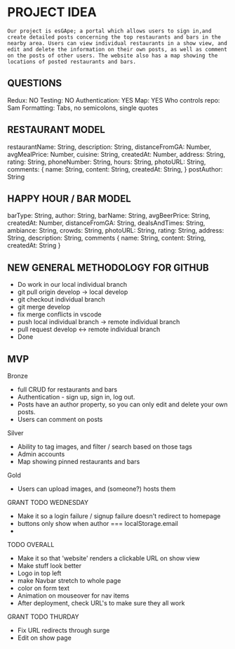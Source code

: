 # PROJECT IDEA

    Our project is esGApe; a portal which allows users to sign in,and create detailed posts concerning the top restaurants and bars in the nearby area. Users can view individual restaurants in a show view, and edit and delete the information on their own posts, as well as comment on the posts of other users. The website also has a map showing the locations of posted restaurants and bars.

## QUESTIONS

Redux: NO
Testing: NO
Authentication: YES
Map: YES
Who controls repo: Sam
Formatting: Tabs, no semicolons, single quotes


## RESTAURANT MODEL

restaurantName: String,
description: String,
distanceFromGA: Number,
avgMealPrice: Number,
cuisine: String,
createdAt: Number,
address: String,
rating: String,
phoneNumber: String,
hours: String,
photoURL: String,
comments: {
   name: String,
   content: String,
   createdAt: String,
}
postAuthor: String

## HAPPY HOUR / BAR MODEL
barType: String,
author: String,
barName: String,
avgBeerPrice: String,
createdAt: Number,
distanceFromGA: String,
dealsAndTimes: String,
ambiance: String,
crowds: String,
photoURL: String,
rating: String,
address: String,
description: String,
comments {
   name: String,
   content: String,
   createdAt: String
}
## NEW GENERAL METHODOLOGY FOR GITHUB

- Do work in our local individual branch
- git pull origin develop -> local develop
- git checkout individual branch
- git merge develop
- fix merge conflicts in vscode
- push local individual branch -> remote individual branch
- pull request develop <-> remote individual branch
- Done

## MVP

Bronze
- full CRUD for restaurants and bars
- Authentication - sign up, sign in, log out.
- Posts have an author property, so you can only edit and delete your own posts.
- Users can comment on posts

Silver
- Ability to tag images, and filter / search based on those tags
- Admin accounts
- Map showing pinned restaurants and bars

Gold
- Users can upload images, and (someone?) hosts them



GRANT TODO WEDNESDAY
- Make it so a login failure / signup failure doesn't redirect to homepage
- buttons only show when author === localStorage.email
- 


TODO OVERALL
- Make it so that 'website' renders a clickable URL on show view
- Make stuff look better
- Logo in top left
- make Navbar stretch to whole page
- color on form text
- Animation on mouseover for nav items
- After deployment, check URL's to make sure they all work

GRANT TODO THURDAY
- Fix URL redirects through surge
- Edit on show page
